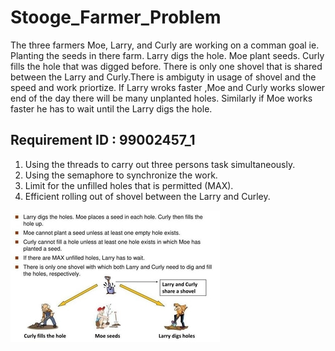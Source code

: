 # Stooge_Farmer_Problem

The three farmers Moe, Larry, and Curly are working on a comman goal ie. Planting the seeds in there farm. Larry digs the hole. Moe  plant seeds. Curly fills the hole that was digged before. There is only one shovel that is shared between the Larry and Curly.There is ambiguty in usage of shovel and the speed and work priortize. If Larry wroks faster ,Moe and Curly works slower end of the day there will be many unplanted holes. Similarly if Moe works faster he has to wait until the Larry digs the hole.

## Requirement ID : 99002457_1

1. Using the threads to carry out three persons task simultaneously.
2. Using the semaphore to synchronize the work.
3. Limit for the unfilled holes that is permitted (MAX).
4. Efficient rolling out of shovel between the Larry and Curley.


![alt text](https://github.com/99002457/Mini_Project-Stooge_Farmers_Problem/blob/[branch]/1_Requirements/image.jpg?raw=true)
